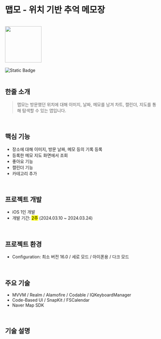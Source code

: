 # 맵모 - 위치 기반 추억 메모장
<br>
<div>
<Image src= "https://github.com/yuzzin0121/Mapmo/assets/77273340/b33491d7-25d7-42a1-b514-c7e0db7e106d" width=120 height=120></Image> <br><br>
<img alt="Static Badge" src="https://img.shields.io/badge/version-1.0.0-green">
</div>
<br>

## 한줄 소개
> 맵모는 방문했던 위치에 대해 이미지, 날짜, 메모를 남겨 차트, 캘린더, 지도를 통해 탐색할 수 있는 앱입니다.

<br>

## 핵심 기능
- 장소에 대해 이미지, 방문 날짜, 메모 등의 기록 등록
- 등록한 메모 지도 화면에서 조회
- 좋아요 기능
- 캘린더 기능
- 카테고리 추가

<br>

## 프로젝트 개발
- iOS 1인 개발
- 개발 기간: <mark>2주</mark> (2024.03.10 ~ 2024.03.24)


<br>

## 프로젝트 환경
- Configuration: 최소 버전 16.0 / 세로 모드 / 아이폰용 / 다크 모드

<br>

## 주요 기술
- MVVM / Realm / Alamofire / Codable / IQKeyboardManager
- Code-Based UI / SnapKit / FSCalendar 
- Naver Map SDK

<br>

## 기술 설명
